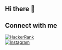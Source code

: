 ## Hi there 👋
## Connect with me  

[![HackerRank](https://img.shields.io/badge/HackerRank-%2300EA64.svg?&style=for-the-badge&logo=HackerRank&logoColor=white)](https://www.hackerrank.com/vivekkumar4727)  
[![Instagram](https://img.shields.io/badge/Instagram-%23E4405F.svg?&style=for-the-badge&logo=Instagram&logoColor=white)](https://www.instagram.com/vivek_88k/)

<!--
**vivek88k-eng/vivek88k-eng** is a ✨ _special_ ✨ repository because its `README.md` (this file) appears on your GitHub profile.

Here are some ideas to get you started:

- 🔭 I’m currently working on ...
- 🌱 I’m currently learning ...
- 👯 I’m looking to collaborate on ...
- 🤔 I’m looking for help with ...
- 💬 Ask me about ...
- 📫 How to reach me: ...
- 😄 Pronouns: ...
- ⚡ Fun fact: ...
-->
